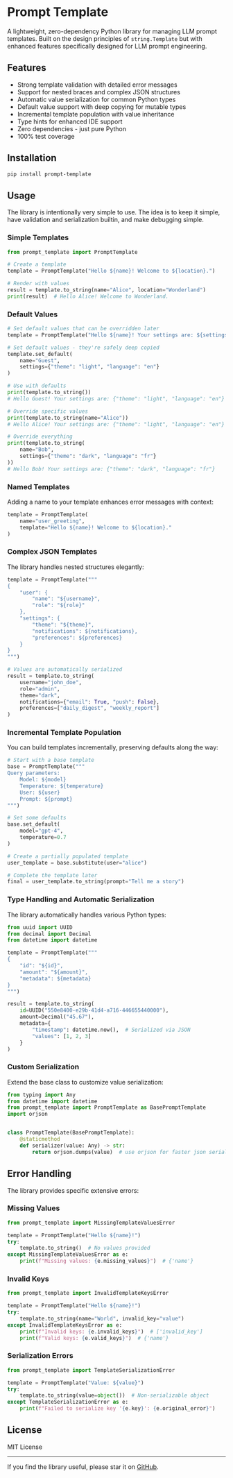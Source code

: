 # Prompt Template

A lightweight, zero-dependency Python library for managing LLM prompt templates. Built on the design principles of
`string.Template` but with enhanced features specifically designed for LLM prompt engineering.

## Features

- Strong template validation with detailed error messages
- Support for nested braces and complex JSON structures
- Automatic value serialization for common Python types
- Default value support with deep copying for mutable types
- Incremental template population with value inheritance
- Type hints for enhanced IDE support
- Zero dependencies - just pure Python
- 100% test coverage

## Installation

```bash
pip install prompt-template
```

## Usage

The library is intentionally very simple to use.
The idea is to keep it simple, have validation and serialization builtin, and make debugging simple.

### Simple Templates

```python
from prompt_template import PromptTemplate

# Create a template
template = PromptTemplate("Hello ${name}! Welcome to ${location}.")

# Render with values
result = template.to_string(name="Alice", location="Wonderland")
print(result)  # Hello Alice! Welcome to Wonderland.
```

### Default Values

```python
# Set default values that can be overridden later
template = PromptTemplate("Hello ${name}! Your settings are: ${settings}")

# Set default values - they're safely deep copied
template.set_default(
    name="Guest",
    settings={"theme": "light", "language": "en"}
)

# Use with defaults
print(template.to_string())
# Hello Guest! Your settings are: {"theme": "light", "language": "en"}

# Override specific values
print(template.to_string(name="Alice"))
# Hello Alice! Your settings are: {"theme": "light", "language": "en"}

# Override everything
print(template.to_string(
    name="Bob",
    settings={"theme": "dark", "language": "fr"}
))
# Hello Bob! Your settings are: {"theme": "dark", "language": "fr"}
```

### Named Templates

Adding a name to your template enhances error messages with context:

```python
template = PromptTemplate(
    name="user_greeting",
    template="Hello ${name}! Welcome to ${location}."
)
```

### Complex JSON Templates

The library handles nested structures elegantly:

```python
template = PromptTemplate("""
{
    "user": {
        "name": "${username}",
        "role": "${role}"
    },
    "settings": {
        "theme": "${theme}",
        "notifications": ${notifications},
        "preferences": ${preferences}
    }
}
""")

# Values are automatically serialized
result = template.to_string(
    username="john_doe",
    role="admin",
    theme="dark",
    notifications={"email": True, "push": False},
    preferences=["daily_digest", "weekly_report"]
)
```

### Incremental Template Population

You can build templates incrementally, preserving defaults along the way:

```python
# Start with a base template
base = PromptTemplate("""
Query parameters:
    Model: ${model}
    Temperature: ${temperature}
    User: ${user}
    Prompt: ${prompt}
""")

# Set some defaults
base.set_default(
    model="gpt-4",
    temperature=0.7
)

# Create a partially populated template
user_template = base.substitute(user="alice")

# Complete the template later
final = user_template.to_string(prompt="Tell me a story")
```

### Type Handling and Automatic Serialization

The library automatically handles various Python types:

```python
from uuid import UUID
from decimal import Decimal
from datetime import datetime

template = PromptTemplate("""
{
    "id": "${id}",
    "amount": "${amount}",
    "metadata": ${metadata}
}
""")

result = template.to_string(
    id=UUID("550e8400-e29b-41d4-a716-446655440000"),
    amount=Decimal("45.67"),
    metadata={
        "timestamp": datetime.now(),  # Serialized via JSON
        "values": [1, 2, 3]
    }
)
```

### Custom Serialization

Extend the base class to customize value serialization:

```python
from typing import Any
from datetime import datetime
from prompt_template import PromptTemplate as BasePromptTemplate
import orjson


class PromptTemplate(BasePromptTemplate):
    @staticmethod
    def serializer(value: Any) -> str:
        return orjson.dumps(value)  # use orjson for faster json serialization etc.
```

## Error Handling

The library provides specific extensive errors:

### Missing Values

```python
from prompt_template import MissingTemplateValuesError

template = PromptTemplate("Hello ${name}!")
try:
    template.to_string()  # No values provided
except MissingTemplateValuesError as e:
    print(f"Missing values: {e.missing_values}")  # {'name'}
```

### Invalid Keys

```python
from prompt_template import InvalidTemplateKeysError

template = PromptTemplate("Hello ${name}!")
try:
    template.to_string(name="World", invalid_key="value")
except InvalidTemplateKeysError as e:
    print(f"Invalid keys: {e.invalid_keys}")  # ['invalid_key']
    print(f"Valid keys: {e.valid_keys}")  # {'name'}
```

### Serialization Errors

```python
from prompt_template import TemplateSerializationError

template = PromptTemplate("Value: ${value}")
try:
    template.to_string(value=object())  # Non-serializable object
except TemplateSerializationError as e:
    print(f"Failed to serialize key '{e.key}': {e.original_error}")
```

## License

MIT License

---

If you find the library useful, please star it on [GitHub](https://github.com/Goldziher/prompt-template).
